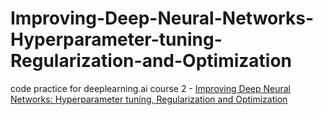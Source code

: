 # Improving-Deep-Neural-Networks-Hyperparameter-tuning-Regularization-and-Optimization
code practice for deeplearning.ai course 2 - [Improving Deep Neural Networks: Hyperparameter tuning, Regularization and Optimization](https://www.coursera.org/learn/deep-neural-network/home/welcome)
